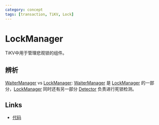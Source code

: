 ```yaml
---
category: concept
tags: [transaction, TiKV, Lock]
---
```

# LockManager

TiKV中用于管理悲观锁的组件。

## 辨析

[WaiterManager](/#/prerendered/what%2FWaiterManager.htmlpart) vs [LockManager](/#/prerendered/what%2FLockManager.htmlpart): [WaiterManager](/#/prerendered/what%2FWaiterManager.htmlpart) 是 [LockManager](/#/prerendered/what%2FLockManager.htmlpart) 的一部分，[LockManager](/#/prerendered/what%2FLockManager.htmlpart) 同时还有另一部分 [Detector](/#/prerendered/what%2FDetector.htmlpart) 负责进行死锁检测。

## Links

- [代码](https://github.com/tikv/tikv/blob/2a2fa03da53b63f3fc24d7ea53aead40176979b5/src/storage/lock_manager.rs#L48)
